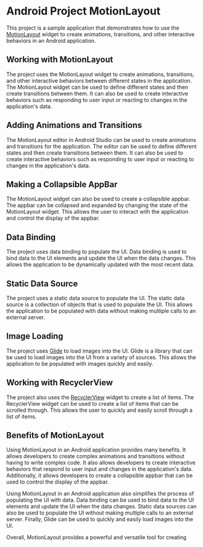 # Android Project MotionLayout

This project is a sample application that demonstrates how to use the [MotionLayout](https://developer.android.com/reference/android/support/constraint/motion/MotionLayout) widget to create animations, transitions, and other interactive behaviors in an Android application.

## Working with MotionLayout

The project uses the MotionLayout widget to create animations, transitions, and other interactive behaviors between different states in the application. The MotionLayout widget can be used to define different states and then create transitions between them. It can also be used to create interactive behaviors such as responding to user input or reacting to changes in the application's data.

## Adding Animations and Transitions

The MotionLayout editor in Android Studio can be used to create animations and transitions for the application. The editor can be used to define different states and then create transitions between them. It can also be used to create interactive behaviors such as responding to user input or reacting to changes in the application's data.

## Making a Collapsible AppBar

The MotionLayout widget can also be used to create a collapsible appbar. The appbar can be collapsed and expanded by changing the state of the MotionLayout widget. This allows the user to interact with the application and control the display of the appbar.

## Data Binding

The project uses data binding to populate the UI. Data binding is used to bind data to the UI elements and update the UI when the data changes. This allows the application to be dynamically updated with the most recent data.

## Static Data Source

The project uses a static data source to populate the UI. The static data source is a collection of objects that is used to populate the UI. This allows the application to be populated with data without making multiple calls to an external server.

## Image Loading

The project uses [Glide](https://github.com/bumptech/glide) to load images into the UI. Glide is a library that can be used to load images into the UI from a variety of sources. This allows the application to be populated with images quickly and easily.

## Working with RecyclerView

The project also uses the [RecyclerView](https://developer.android.com/reference/android/support/v7/widget/RecyclerView) widget to create a list of items. The RecyclerView widget can be used to create a list of items that can be scrolled through. This allows the user to quickly and easily scroll through a list of items.

## Benefits of MotionLayout

Using MotionLayout in an Android application provides many benefits. It allows developers to create complex animations and transitions without having to write complex code. It also allows developers to create interactive behaviors that respond to user input and changes in the application's data. Additionally, it allows developers to create a collapsible appbar that can be used to control the display of the appbar.

Using MotionLayout in an Android application also simplifies the process of populating the UI with data. Data binding can be used to bind data to the UI elements and update the UI when the data changes. Static data sources can also be used to populate the UI without making multiple calls to an external server. Finally, Glide can be used to quickly and easily load images into the UI.

Overall, MotionLayout provides a powerful and versatile tool for creating